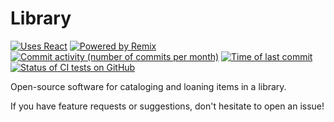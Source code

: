 # Library

[![Uses React](https://img.shields.io/badge/uses-react-blue?logo=react)](https://react.dev/)
[![Powered by Remix](https://img.shields.io/badge/powered_by-remix-black?logo=remix)](https://remix.run/)
[![Commit activity (number of commits per month)](https://img.shields.io/github/commit-activity/m/pwbriggs/bvs?logo=github)](https://github.com/pwbriggs/bvs/commits/dev/)
[![Time of last commit](https://img.shields.io/github/last-commit/pwbriggs/bvs/dev?logo=github)](https://github.com/pwbriggs/bvs/commits/dev/)
[![Status of CI tests on GitHub](https://img.shields.io/github/actions/workflow/status/pwbriggs/library/ci.yml?label=CI+tests&logo=github)](https://github.com/pwbriggs/library/actions)


Open-source software for cataloging and loaning items in a library.

If you have feature requests or suggestions, don't hesitate to open an issue!
